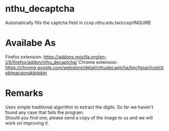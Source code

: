 # nthu_decaptcha
Automatically fills the captcha field in ccxp.nthu.edu.tw/ccxp/INQUIRE

# Availabe As
Firefox extension: https://addons.mozilla.org/en-US/firefox/addon/nthu_decaptcha/
Chrome extension: https://chrome.google.com/webstore/detail/nthudecaptcha/bncfgoachcelcbeblmacaonaklplpbin

# Remarks
Uses simple traditional algorithm to extract the digits. So far we haven't found any case that fails the program.  
Should you find one, please send a copy of the image to us and we will work on improving it. 
